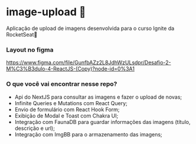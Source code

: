 # image-upload 🎇
Aplicação de upload de imagens desenvolvida para o curso Ignite da RocketSeat💜

### Layout no figma
https://www.figma.com/file/GunfbAZz2L8JdhWzULsdpr/Desafio-2-M%C3%B3dulo-4-ReactJS-(Copy)?node-id=0%3A1

### O que você vai encontrar nesse repo?
- Api do NextJS para consultar as imagens e fazer o upload de novas;
- Infinite Queries e Mutations com React Query;
- Envio de formulário com React Hook Form;
- Exibição de Modal e Toast com Chakra UI;
- Integração com FaunaDB para guardar informações das imagens (título, descrição e url);
- Integração com ImgBB para o armazenamento das imagens;
